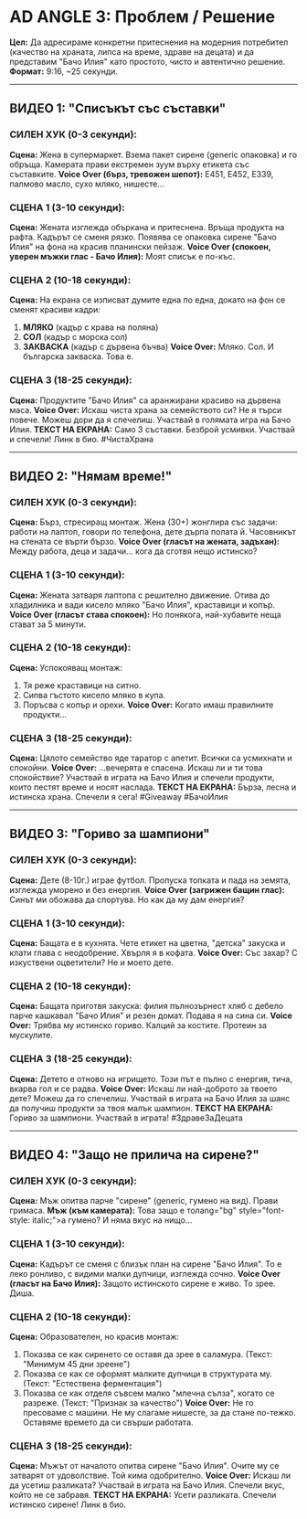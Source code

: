 # AD ANGLE 3: Проблем / Решение

**Цел:** Да адресираме конкретни притеснения на модерния потребител (качество на храната, липса на време, здраве на децата) и да представим "Бачо Илия" като простото, чисто и автентично решение.
**Формат:** 9:16, ~25 секунди.

---

## ВИДЕО 1: "Списъкът със съставки"

### СИЛЕН ХУК (0-3 секунди):
**Сцена:** Жена в супермаркет. Взема пакет сирене (generic опаковка) и го обръща. Камерата прави екстремен зуум върху етикета със съставките.
**Voice Over (бърз, тревожен шепот):** Е451, Е452, Е339, палмово масло, сухо мляко, нишесте...

### СЦЕНA 1 (3-10 секунди):
**Сцена:** Жената изглежда объркана и притеснена. Връща продукта на рафта. Кадърът се сменя рязко. Появява се опаковка сирене "Бачо Илия" на фона на красив планински пейзаж.
**Voice Over (спокоен, уверен мъжки глас - Бачо Илия):** Моят списък е по-къс.

### СЦЕНА 2 (10-18 секунди):
**Сцена:** На екрана се изписват думите една по една, докато на фон се сменят красиви кадри:
1. **МЛЯКО** (кадър с крава на поляна)
2. **СОЛ** (кадър с морска сол)
3. **ЗАКВАСКА** (кадър с дървена бъчва)
**Voice Over:** Мляко. Сол. И българска закваска. Това е.

### СЦЕНА 3 (18-25 секунди):
**Сцена:** Продуктите "Бачо Илия" са аранжирани красиво на дървена маса.
**Voice Over:** Искаш чиста храна за семейството си? Не я търси повече. Можеш дори да я спечелиш. Участвай в голямата игра на Бачо Илия.
**ТЕКСТ НА ЕКРАНА:** Само 3 съставки. Безброй усмивки. Участвай и спечели! Линк в био. #ЧистаХрана

---

## ВИДЕО 2: "Нямам време!"

### СИЛЕН ХУК (0-3 секунди):
**Сцена:** Бърз, стресиращ монтаж. Жена (30+) жонглира със задачи: работи на лаптоп, говори по телефона, дете дърпа полата й. Часовникът на стената се върти бързо.
**Voice Over (гласът на жената, задъхан):** Между работа, деца и задачи... кога да сготвя нещо истинско?

### СЦЕНА 1 (3-10 секунди):
**Сцена:** Жената затваря лаптопа с решително движение. Отива до хладилника и вади кисело мляко "Бачо Илия", краставици и копър.
**Voice Over (гласът става спокоен):** Но понякога, най-хубавите неща стават за 5 минути.

### СЦЕНА 2 (10-18 секунди):
**Сцена:** Успокояващ монтаж:
1. Тя реже краставици на ситно.
2. Сипва гъстото кисело мляко в купа.
3. Поръсва с копър и орехи.
**Voice Over:** Когато имаш правилните продукти...

### СЦЕНA 3 (18-25 секунди):
**Сцена:** Цялото семейство яде таратор с апетит. Всички са усмихнати и спокойни.
**Voice Over:** ...вечерята е спасена. Искаш ли и ти това спокойствие? Участвай в играта на Бачо Илия и спечели продукти, които пестят време и носят наслада.
**ТЕКСТ НА ЕКРАНА:** Бърза, лесна и истинска храна. Спечели я сега! #Giveaway #БачоИлия

---

## ВИДЕО 3: "Гориво за шампиони"

### СИЛЕН ХУК (0-3 секунди):
**Сцена:** Дете (8-10г.) играе футбол. Пропуска топката и пада на земята, изглежда уморено и без енергия.
**Voice Over (загрижен бащин глас):** Синът ми обожава да спортува. Но как да му дам енергия?

### СЦЕНА 1 (3-10 секунди):
**Сцена:** Бащата е в кухнята. Чете етикет на цветна, "детска" закуска и клати глава с неодобрение. Хвърля я в кофата.
**Voice Over:** Със захар? С изкуствени оцветители? Не и моето дете.

### СЦЕНА 2 (10-18 секунди):
**Сцена:** Бащата приготвя закуска: филия пълнозърнест хляб с дебело парче кашкавал "Бачо Илия" и резен домат. Подава я на сина си.
**Voice Over:** Трябва му истинско гориво. Калций за костите. Протеин за мускулите.

### СЦЕНА 3 (18-25 секунди):
**Сцена:** Детето е отново на игрището. Този път е пълно с енергия, тича, вкарва гол и се радва.
**Voice Over:** Искаш ли най-доброто за твоето дете? Можеш да го спечелиш. Участвай в играта на Бачо Илия за шанс да получиш продукти за твоя малък шампион.
**ТЕКСТ НА ЕКРАНА:** Гориво за шампиони. Участвай в играта! #ЗдравеЗаДецата

---

## ВИДЕО 4: "Защо не прилича на сирене?"

### СИЛЕН ХУК (0-3 секунди):
**Сцена:** Мъж опитва парче "сирене" (generic, гумено на вид). Прави гримаса.
**Мъж (към камерата):** Това защо е толang="bg" style="font-style: italic;">а гумено? И няма вкус на нищо...

### СЦЕНА 1 (3-10 секунди):
**Сцена:** Кадърът се сменя с близък план на сирене "Бачо Илия". То е леко ронливо, с видими малки дупчици, изглежда сочно.
**Voice Over (гласът на Бачо Илия):** Защото истинското сирене е живо. То зрее. Диша.

### СЦЕНА 2 (10-18 секунди):
**Сцена:** Образователен, но красив монтаж:
1. Показва се как сиренето се оставя да зрее в саламура. (Текст: "Минимум 45 дни зреене")
2. Показва се как се оформят малките дупчици в структурата му. (Текст: "Естествена ферментация")
3. Показва се как отделя съвсем малко "млечна сълза", когато се разреже. (Текст: "Признак за качество")
**Voice Over:** Не го пресоваме с машини. Не му слагаме нишесте, за да стане по-тежко. Оставяме времето да си свърши работата.

### СЦЕНА 3 (18-25 секунди):
**Сцена:** Мъжът от началото опитва сирене "Бачо Илия". Очите му се затварят от удоволствие. Той кима одобрително.
**Voice Over:** Искаш ли да усетиш разликата? Участвай в играта на Бачо Илия. Спечели вкус, който не се забравя.
**ТЕКСТ НА ЕКРАНА:** Усети разликата. Спечели истинско сирене! Линк в био.
